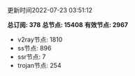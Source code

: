 更新时间2022-07-23 03:51:12

**总订阅: 378**
**总节点: 15408**
**有效节点: 2967**
- v2ray节点: 1810
- ss节点: 896
- ssr节点: 7
- trojan节点: 254

